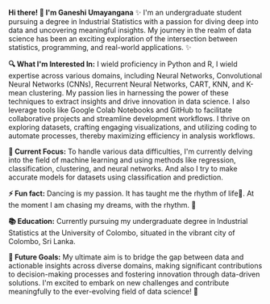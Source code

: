 


**Hi there! 👋 I'm Ganeshi Umayangana** 
✨ I'm an undergraduate student pursuing a degree in Industrial Statistics with a passion for diving deep into data and uncovering meaningful insights. 
My journey in the realm of data science has been an exciting exploration of the intersection between statistics, programming, and real-world applications. ✨ 


**🔍 What I'm Interested In:**
I wield proficiency in Python and R, I wield expertise across various domains, including Neural Networks, Convolutional Neural Networks (CNNs), Recurrent Neural Networks, CART, KNN, and K-mean clustering. 
My passion lies in harnessing the power of these techniques to extract insights and drive innovation in data science. I also leverage tools like Google Colab Notebooks and GitHub to facilitate collaborative projects and streamline development workflows. 
I thrive on exploring datasets, crafting engaging visualizations, and utilizing coding to automate processes, thereby maximizing efficiency in analysis workflows.

**🌱 Current Focus:**
To handle various data difficulties, I'm currently delving into the field of machine learning and using methods like regression, classification, clustering, and neural networks.
And also I try to make accurate models for datasets using classification and prediction.

**⚡ Fun fact:**
Dancing is my passion. It has taught me the rhythm of life💃. At the moment I am chasing my dreams, with the rhythm. 🌈

**📚 Education:**
Currently pursuing my undergraduate degree in Industrial Statistics at the University of Colombo, situated in the vibrant city of Colombo, Sri Lanka.

**🚀 Future Goals:**
My ultimate aim is to bridge the gap between data and actionable insights across diverse domains, making significant contributions to decision-making processes and fostering innovation through data-driven solutions.
I'm excited to embark on new challenges and contribute meaningfully to the ever-evolving field of data science! 🌟


